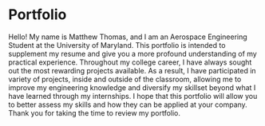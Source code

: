 # Portfolio
Hello! My name is Matthew Thomas, and I am an Aerospace Engineering 
Student at the University of Maryland. This portfolio is intended to supplement my 
resume and give you a more profound understanding of my practical experience.
Throughout my college career, I have always sought out the most rewarding projects 
available. As a result, I have participated in variety of projects, inside and outside of 
the classroom, allowing me to improve my engineering knowledge and diversify my 
skillset beyond what I have learned through my internships. I hope that this portfolio
will allow you to better assess my skills and how they can be applied at your 
company. Thank you for taking the time to review my portfolio.
